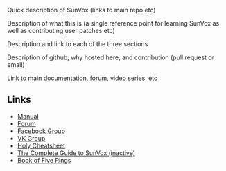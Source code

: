 Quick description of SunVox (links to main repo etc)

Description of what this is (a single reference point for learning SunVox as well as contributing user patches etc)

Description and link to each of the three sections

Description of github, why hosted here, and contribution (pull request or email)

Link to main documentation, forum, video series, etc

## Links
* [Manual](http://www.warmplace.ru/wiki/sunvox:manual_en)
* [Forum](http://www.warmplace.ru/forum/viewforum.php?f=16)
* [Facebook Group](https://www.facebook.com/groups/sunvox/)
* [VK Group](https://vk.com/sunvoxtracker "")
* [Holy Cheatsheet](https://drive.google.com/file/d/1yv9HMmACwgVWs0hZmIVdkhisFUyYYZx8/view)
* [The Complete Guide to SunVox (inactive)](http://sunvox-guide.readthedocs.io/en/latest/index.html)
* [Book of Five Rings](https://archive.org/stream/MiyamotoMusashi-BookOfFiveRingsgoRinNoSho/Book_of_Five_Rings_djvu.txt)
